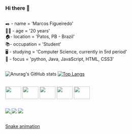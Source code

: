 ### Hi there 👋

##
✒️ - name = 'Marcos Figueiredo'  
🧑🏽 - age = '20 years'  
🏠- location = 'Patos, PB - Brazil'  
📚- occupation = 'Student'  <br>
🖥️ - studying = 'Computer Science, currently in 5rd period'  
🎯 - focus = 'python, Java, JavaScript, HTML, CSS3'  

<!--
**MarcosMFigueiredo/MarcosMFigueiredo** is a ✨ _special_ ✨ repository because its `README.md` (this file) appears on your GitHub profile.

Here are some ideas to get you started:

- 🔭 I’m currently working on ...
- 🌱 I’m currently learning ...
- 👯 I’m looking to collaborate on ...
- 🤔 I’m looking for help with ...
- 💬 Ask me about ...
- 📫 How to reach me: ...
- 😄 Pronouns: ...
- ⚡ Fun fact: ...
-->

##
![Anurag's GitHub stats](https://github-readme-stats.vercel.app/api?username=MarcosMFigueiredo&show_icons=true&theme=dracula)
[![Top Langs](https://github-readme-stats.vercel.app/api/top-langs/?username=MarcosMFigueiredo&layout=compact&show_icons=true&theme=dracula)](https://github.com/MarcosMFigueiredo/github-readme-stats)

<div style"display: inline_block"><br>
  <img align="center" height="40" width="50" src="https://cdn.jsdelivr.net/gh/devicons/devicon/icons/html5/html5-original.svg" />
  <img align="center" height="40" width="50" src="https://cdn.jsdelivr.net/gh/devicons/devicon/icons/css3/css3-original.svg" />
  <img align="center" height="40" width="50" src="https://cdn.jsdelivr.net/gh/devicons/devicon/icons/javascript/javascript-original.svg" />
  <img align="center" height="40" width="50" src="https://cdn.jsdelivr.net/gh/devicons/devicon/icons/java/java-original.svg" /> 
  <img align="center" height="40" width="50"  src="https://cdn.jsdelivr.net/gh/devicons/devicon/icons/python/python-original.svg" />
</div>

##
<div>
<a href="mailto:marcosmfigueiredo159@gmail.com"><img src="https://img.shields.io/badge/Gmail-D14836?style=for-the-badge&logo=gmail&logoColor=white" target="_blank"</a>
<a href=https://www.linkedin.com/in/marcos-figueiredo-83728b237/" target="_blank"><img src="https://img.shields.io/badge/LinkedIn-0077B5?style=for-the-badge&logo=linkedin&logoColor=white" target="_blank"></a>
<a href="https://www.instagram.com/_marcosmfigueiredo" target="_blank"><img src="https://img.shields.io/badge/Instagram-E4405F?style=for-the-badge&logo=instagram&logoColor=white" target="_blank"></a>
</div>

##

[Snake animation](https://github.com/MarcosMFigueiredo/MarcosMFigueiredo/blob/output//github-contribution-grid-sanke.svg)


